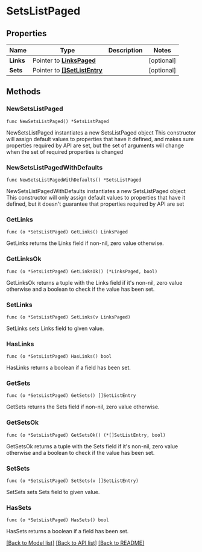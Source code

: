 # SetsListPaged

## Properties

Name | Type | Description | Notes
------------ | ------------- | ------------- | -------------
**Links** | Pointer to [**LinksPaged**](LinksPaged.md) |  | [optional] 
**Sets** | Pointer to [**[]SetListEntry**](SetListEntry.md) |  | [optional] 

## Methods

### NewSetsListPaged

`func NewSetsListPaged() *SetsListPaged`

NewSetsListPaged instantiates a new SetsListPaged object
This constructor will assign default values to properties that have it defined,
and makes sure properties required by API are set, but the set of arguments
will change when the set of required properties is changed

### NewSetsListPagedWithDefaults

`func NewSetsListPagedWithDefaults() *SetsListPaged`

NewSetsListPagedWithDefaults instantiates a new SetsListPaged object
This constructor will only assign default values to properties that have it defined,
but it doesn't guarantee that properties required by API are set

### GetLinks

`func (o *SetsListPaged) GetLinks() LinksPaged`

GetLinks returns the Links field if non-nil, zero value otherwise.

### GetLinksOk

`func (o *SetsListPaged) GetLinksOk() (*LinksPaged, bool)`

GetLinksOk returns a tuple with the Links field if it's non-nil, zero value otherwise
and a boolean to check if the value has been set.

### SetLinks

`func (o *SetsListPaged) SetLinks(v LinksPaged)`

SetLinks sets Links field to given value.

### HasLinks

`func (o *SetsListPaged) HasLinks() bool`

HasLinks returns a boolean if a field has been set.

### GetSets

`func (o *SetsListPaged) GetSets() []SetListEntry`

GetSets returns the Sets field if non-nil, zero value otherwise.

### GetSetsOk

`func (o *SetsListPaged) GetSetsOk() (*[]SetListEntry, bool)`

GetSetsOk returns a tuple with the Sets field if it's non-nil, zero value otherwise
and a boolean to check if the value has been set.

### SetSets

`func (o *SetsListPaged) SetSets(v []SetListEntry)`

SetSets sets Sets field to given value.

### HasSets

`func (o *SetsListPaged) HasSets() bool`

HasSets returns a boolean if a field has been set.


[[Back to Model list]](../README.md#documentation-for-models) [[Back to API list]](../README.md#documentation-for-api-endpoints) [[Back to README]](../README.md)



